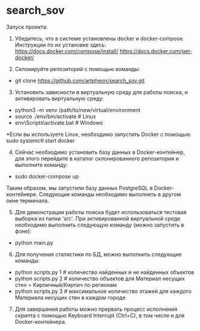 # search_sov

Запуск проекта:
1) Убедитесь, что в системе установлены docker и docker-compose. Инструкции по их установке здесь:
https://docs.docker.com/compose/install/
https://docs.docker.com/get-docker/

2) Склонируйте репозиторий с помощью команды:
- git clone https://github.com/artpheon/search_sov.git

3) Установить зависиости в виртуальную среду для работы поиска, и активировать виртуальную среду:
- python3 -m venv /path/to/new/virtual/environment
- source ./env/bin/activate # Linux
- env\Scripts\activate.bat # Windows

*Если вы используете Linux, необходимо запустить Docker с помощью: sudo systemctl start docker

4) Сейчас необходимо установить базу данных в Docker-контейнер, для этого перейдите в каталог склонированного репозитория и выполните команду:
- sudo docker-compose up

Таким образом, мы запустили базу данных PostgreSQL в Docker-контейнере. Следующие команды необходимо выполнить в другом окне терминала.

5) Для демонстрации работы поиска будет использоваться тестовая выборка из папки 'src'. При активированной виртуальной среде необходимо выполнить следующую команду (можно запустить в фоне):
- python main.py

6) Для получения статистики по БД, можно выполнить следующие команды:
- python scripts.py 1 # количество найденных и не найденных объектов
- python scripts.py 2 # количество объектов для Материал несущих стен = Кирпичный/Кирпич по регионам
- python scripts.py 3 # максимальное количество этажей для каждого Материала несущих стен в каждом городе

7) Для завершения работы можно прервать процесс исполнения скрипта с помощью Keyboard Interrupt (Ctrl+C), в том числе и для Docker-контейнера.
